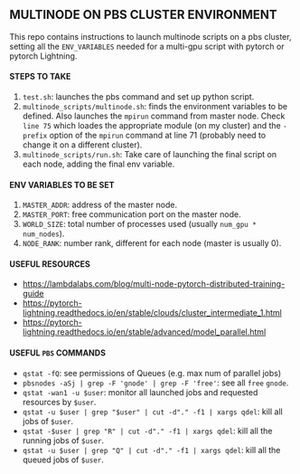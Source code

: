 ## MULTINODE ON PBS CLUSTER ENVIRONMENT

This repo contains instructions to launch multinode scripts on a pbs cluster, 
setting all the `ENV_VARIABLES` needed for a multi-gpu script with pytorch or pytorch Lightning.

#### STEPS TO TAKE
1. `test.sh`: launches the pbs command and set up python script.
2. `multinode_scripts/multinode.sh`: finds the environment variables to be defined. Also launches the `mpirun` command from master node.
Check `line 75` which loades the appropriate module (on my cluster) and the `- prefix` option of the `mpirun` command at line 71 (probably need to change it on a different cluster).
3. `multinode_scripts/run.sh`: Take care of launching the final script on each node, adding the final env variable.

#### ENV VARIABLES TO BE SET

1. `MASTER_ADDR`: address of the master node.
2. `MASTER_PORT`: free communication port on the master node.
3. `WORLD_SIZE`: total number of processes used (usually `num_gpu * num_nodes`).
4. `NODE_RANK`: number rank, different for each node (master is usually 0).

#### USEFUL RESOURCES

- https://lambdalabs.com/blog/multi-node-pytorch-distributed-training-guide
- https://pytorch-lightning.readthedocs.io/en/stable/clouds/cluster_intermediate_1.html
- https://pytorch-lightning.readthedocs.io/en/stable/advanced/model_parallel.html


#### USEFUL `PBS` COMMANDS

- `qstat -fQ`: see permissions of Queues (e.g. max num of parallel jobs)
- `pbsnodes -aSj | grep -F 'gnode' | grep -F 'free'`: see all `free` `gnode`. 
- `qstat -wan1 -u $user`: monitor all launched jobs and requested resources by `$user`.
- `qstat -u $user | grep "$user" | cut -d"." -f1 | xargs qdel`: kill all jobs of `$user`.
- `qstat -$user | grep "R" | cut -d"." -f1 | xargs qdel`: kill all the running jobs of `$user`.
- `qstat -u $user | grep "Q" | cut -d"." -f1 | xargs qdel`: kill all the queued jobs of `$user`.